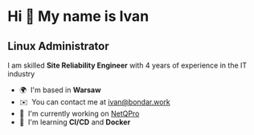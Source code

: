 Hi 👋 My name is Ivan
=====================

Linux Administrator
-------------------

I am skilled **Site Reliability Engineer** with 4 years of experience in the IT industry

* 🌍  I'm based in **Warsaw**
* ✉️  You can contact me at [ivan@bondar.work](mailto:ivan@bondar.work)
* 🚀  I'm currently working on [NetQPro](http://netscan.pl/)
* 🧠  I'm learning **CI/CD** and **Docker**
